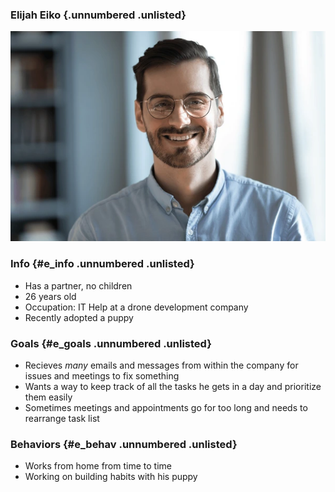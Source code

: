 ### Elijah Eiko {.unnumbered .unlisted}

![Elijah](Elijah.png)

### Info {#e_info .unnumbered .unlisted}

- Has a partner, no children
- 26 years old
- Occupation: IT Help at a drone development company
- Recently adopted a puppy

### Goals {#e_goals .unnumbered .unlisted}

- Recieves _many_ emails and messages from within the company for issues and meetings to fix something
- Wants a way to keep track of all the tasks he gets in a day and prioritize them easily
- Sometimes meetings and appointments go for too long and needs to rearrange task list

### Behaviors {#e_behav .unnumbered .unlisted}

- Works from home from time to time
- Working on building habits with his puppy
